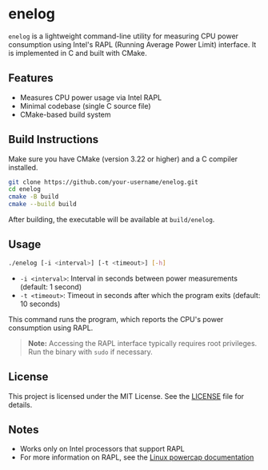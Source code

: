 # enelog

`enelog` is a lightweight command-line utility for measuring CPU power consumption using Intel's RAPL (Running Average Power Limit) interface. It is implemented in C and built with CMake.

## Features

- Measures CPU power usage via Intel RAPL
- Minimal codebase (single C source file)
- CMake-based build system

## Build Instructions

Make sure you have CMake (version 3.22 or higher) and a C compiler installed.

```bash
git clone https://github.com/your-username/enelog.git
cd enelog
cmake -B build
cmake --build build
```

After building, the executable will be available at `build/enelog`.

## Usage

```bash
./enelog [-i <interval>] [-t <timeout>] [-h]
```
- `-i <interval>`: Interval in seconds between power measurements (default: 1 second)
- `-t <timeout>`: Timeout in seconds after which the program exits (default: 10 seconds)

This command runs the program, which reports the CPU's power consumption using RAPL.

> **Note:** Accessing the RAPL interface typically requires root privileges. Run the binary with `sudo` if necessary.

## License

This project is licensed under the MIT License. See the [LICENSE](LICENSE) file for details.

## Notes

- Works only on Intel processors that support RAPL
- For more information on RAPL, see the [Linux powercap documentation](https://www.kernel.org/doc/Documentation/power/powercap/powercap.txt)
